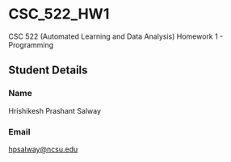 # CSC_522_HW1
CSC 522 (Automated Learning and Data Analysis) Homework 1 - Programming

## Student Details
### Name
Hrishikesh Prashant Salway
### Email
hpsalway@ncsu.edu
